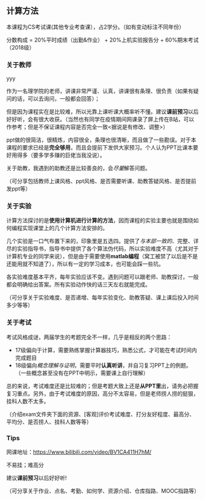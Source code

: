 ## 计算方法

本课程为CS考试课(其他专业考查课），占2学分。（如有变动标注不同年份）

分数构成 = 20%平时成绩（出勤&作业） + 20%上机实验报告分 + 60%期末考试（2018级）

### 关于教师

yyy

作为一名理学院的老师，讲课非常严谨、认真，讲课很有条理、很负责（如果有疑问的话，可以去询问，一般都会回答）；

但是因为课程实在是比较难，所以光靠上课听课大概率听不懂。建议**课前预习**以后好好听，会有很大收获。（当然也有同学在疫情期间网课录了屏上传在B站，可以作参考；但是不保证课程内容是否完全一致<据说是有修改、调整>）

ppt做的很简洁，很精炼，内容很全，条理也很清晰，而且做了一些勘误。对于本课程的要求已经是**完全够用**，而且会提前下发供大家预习。个人认为PPT比课本要好用得多（要多学多赚的巨佬当我没说）。

关于助教，我遇到的助教还是比较善良的，会*尽量*解答问题。

（可分享包括教师上课风格、ppt风格、是否需要听课、助教答疑风格、是否提前发ppt等）

### 关于实验

计算方法探讨的是**使用计算机进行计算的方法**，因而课程的实验主要也就是围绕如何编程实现课堂上的几个计算方法安排的。

几个实验是一口气布置下来的，印象里是五选四。提供了*与本部一致的*、完整、详尽的实验指导书，指导书中提供了各个算法伪代码，所以实验难度不高（尤其对于计算机专业的同学来说），但是由于需要使用**matlab编程**（窝工被禁了以后是不是还能用就不知道了），所以有一定的学习成本，也可能会踩一些坑。

各实验难度基本平齐，每年实验应该不变。遇到问题可以跟老师、助教探讨，一般都会明确给出答案。所有实验动作快的话三天左右就能完成。

（可分享关于实验难度、是否递增、每年实验变化、助教答疑、课上课后投入时间多少等等）

### 关于考试

考试风格成谜，两届学生的考题完全不一样，几乎是相反的两个思路：

- 17级偏向于计算，需要熟练掌握计算器技巧，熟悉公式，才可能在考试时间内完成题目
- 18级偏向*概念理解与证明*，需要平时**认真听讲**，并自习复习PPT上的例题。（一些概念甚至没有在PPT中明示，需要课上自行理解）

总的来说，考试难度还是比较难的；但是考题大致上还是**从PPT里**出，请务必把握复习重点。另外，由于考试难度的原因，高分不太容易，但是老师捞人捞的挺狠，挂科人数不太多。

（介绍exam文件夹下面的资源、[客观]评价考试难度、打分友好程度、最高分、平均分、是否捞人、挂科人数等等）

### Tips

网课地址：https://www.bilibili.com/video/BV1CA411H7hM/

不易挂；难高分

建议**课前预习**以后好好听!

（可分享关于作业、点名、考勤、如何学、资源介绍、仓库指路、MOOC指路等）

